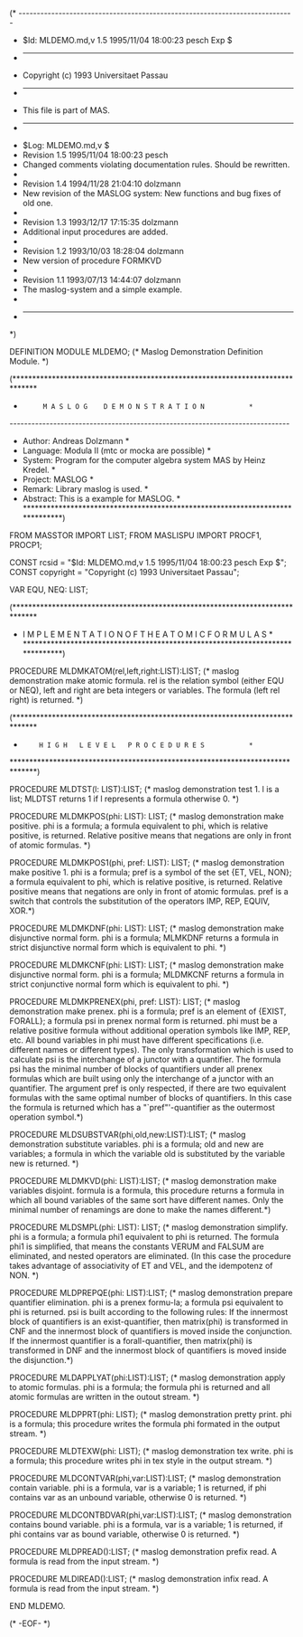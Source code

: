(* ----------------------------------------------------------------------------
 * $Id: MLDEMO.md,v 1.5 1995/11/04 18:00:23 pesch Exp $
 * ----------------------------------------------------------------------------
 * Copyright (c) 1993 Universitaet Passau
 * ----------------------------------------------------------------------------
 * This file is part of MAS.
 * ----------------------------------------------------------------------------
 * $Log: MLDEMO.md,v $
 * Revision 1.5  1995/11/04 18:00:23  pesch
 * Changed comments violating documentation rules. Should be rewritten.
 *
 * Revision 1.4  1994/11/28  21:04:10  dolzmann
 * New revision of the MASLOG system: New functions and bug fixes of old one.
 *
 * Revision 1.3  1993/12/17  17:15:35  dolzmann
 * Additional input procedures are added.
 *
 * Revision 1.2  1993/10/03  18:28:04  dolzmann
 * New version of procedure FORMKVD
 *
 * Revision 1.1  1993/07/13  14:44:07  dolzmann
 * The maslog-system and a simple example.
 *
 * ----------------------------------------------------------------------------
 *)

DEFINITION MODULE MLDEMO;
(* Maslog Demonstration Definition Module. *)

(******************************************************************************
*		   M A S L O G    D E M O N S T R A T I O N		      *
*-----------------------------------------------------------------------------*
* Author:   Andreas Dolzmann                                                  *
* Language: Modula II (mtc or mocka are possible)                             *
* System:   Program for the computer algebra system MAS by Heinz Kredel.      *
* Project:  MASLOG                                                            *
* Remark:   Library maslog is used.                                           *
* Abstract: This is a example for MASLOG.                                     *
******************************************************************************)

FROM MASSTOR	IMPORT	LIST;
FROM MASLISPU	IMPORT	PROCF1, PROCP1;

CONST rcsid = "$Id: MLDEMO.md,v 1.5 1995/11/04 18:00:23 pesch Exp $";
CONST copyright = "Copyright (c) 1993 Universitaet Passau";

VAR EQU, NEQ: LIST;


(******************************************************************************
*  I M P L E M E N T A T I O N   O F   T H E   A T O M I C   F O R M U L A S  *
******************************************************************************)

PROCEDURE MLDMKATOM(rel,left,right:LIST):LIST;
(* maslog demonstration make atomic formula. rel is the relation symbol
(either EQU or NEQ), left and right are beta integers or variables. The
formula (left rel right) is returned. *)


(******************************************************************************
*		  H I G H   L E V E L   P R O C E D U R E S		      *
******************************************************************************)

PROCEDURE MLDTST(l: LIST):LIST;
(* maslog demonstration test 1. l is a list; MLDTST returns 1 if l represents
a formula otherwise 0. *)

PROCEDURE MLDMKPOS(phi: LIST): LIST;
(* maslog demonstration make positive.  phi is a formula; a formula equivalent
to phi, which is relative positive, is returned. Relative positive means that
negations are only in front of atomic formulas. *)

PROCEDURE MLDMKPOS1(phi, pref: LIST): LIST;
(* maslog demonstration make positive 1.  phi is a formula; pref is a symbol
of the set \{ET, VEL, NON\}; a formula equivalent to phi, which is relative
positive, is returned. Relative positive means that negations are only in
front of atomic formulas. pref is a switch that controls the substitution of
the operators IMP, REP, EQUIV, XOR.*)

PROCEDURE MLDMKDNF(phi: LIST): LIST;
(* maslog demonstration make disjunctive normal form. phi is a formula;
MLMKDNF returns a formula in strict disjunctive normal form which is
equivalent to phi.  *)

PROCEDURE MLDMKCNF(phi: LIST): LIST;
(* maslog demonstration make disjunctive normal form. phi is a formula;
MLDMKCNF returns a formula in strict conjunctive normal form which is
equivalent to phi. *)

PROCEDURE MLDMKPRENEX(phi, pref: LIST): LIST;
(* maslog demonstration make prenex.  phi is a formula; pref is an element of
\{EXIST, FORALL\}; a formula psi in prenex normal form is returned.  phi must
be a relative positive formula without additional operation symbols like IMP,
REP, etc. All bound variables in phi must have different specifications
(i.e. different names or different types).  The only transformation which is
used to calculate psi is the interchange of a junctor with a quantifier.  The
formula psi has the minimal number of blocks of quantifiers under all prenex
formulas which are built using only the interchange of a junctor with an
quantifier.  The argument pref is only respected, if there are two equivalent
formulas with the same optimal number of blocks of quantifiers.  In this case
the formula is returned which has a "`pref"'-quantifier as the outermost
operation symbol.*)

PROCEDURE MLDSUBSTVAR(phi,old,new:LIST):LIST;
(* maslog demonstration substitute variables.  phi is a formula; old and new
are variables; a formula in which the variable old is substituted by the
variable new is returned. *)

PROCEDURE MLDMKVD(phi: LIST):LIST;
(* maslog demonstration make variables disjoint.  formula is a formula, this
procedure returns a formula in which all bound variables of the same sort
have different names.  Only the minimal number of renamings are done to make
the names different.*)

PROCEDURE MLDSMPL(phi: LIST): LIST;
(* maslog demonstration simplify.  phi is a formula; a formula phi1 equivalent
to phi is returned. The formula phi1 is simplified, that means the constants
VERUM and FALSUM are eliminated, and nested operators are eliminated. (In this
case the procedure takes advantage of associativity of ET and VEL, and the
idempotenz of NON. *)

PROCEDURE MLDPREPQE(phi: LIST):LIST;
(* maslog demonstration prepare quantifier elimination.  phi is a prenex
formu\-la; a formula psi equivalent to phi is returned. psi is built according
to the following rules: If the innermost block of quantifiers is an
exist-quantifier, then matrix(phi) is transformed in CNF and the innermost
block of quantifiers is moved inside the conjunction. If the innermost
quantifier is a forall-quantifier, then matrix(phi) is transformed in DNF and
the innermost block of quantifiers is moved inside the disjunction.*)

PROCEDURE MLDAPPLYAT(phi:LIST):LIST;
(* maslog demonstration apply to atomic formulas. phi is a formula; the
formula phi is returned and all atomic formulas are written in the outout
stream. *)

PROCEDURE MLDPPRT(phi: LIST);
(* maslog demonstration pretty print. phi is a formula; this procedure writes
the formula phi formated in the output stream. *)

PROCEDURE MLDTEXW(phi: LIST);
(* maslog demonstration tex write. phi is a formula; this procedure writes phi
in tex style in the output stream. *)

PROCEDURE MLDCONTVAR(phi,var:LIST):LIST;
(* maslog demonstration contain variable. phi is a formula, var is a variable;
1 is returned, if phi contains var as an unbound variable, otherwise 0 is
returned. *)

PROCEDURE MLDCONTBDVAR(phi,var:LIST):LIST;
(* maslog demonstration contains bound variable. phi is a formula, var is a
variable; 1 is returned, if phi contains var as bound variable, otherwise 0
is returned. *)

PROCEDURE MLDPREAD():LIST;
(* maslog demonstration prefix read. A formula is read from the input 
stream. *)

PROCEDURE MLDIREAD():LIST;
(* maslog demonstration infix read. A formula is read from the input 
stream. *)

END MLDEMO.

(* -EOF- *)

